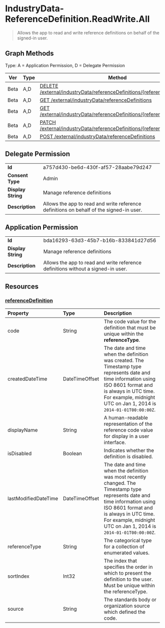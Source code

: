 # IndustryData-ReferenceDefinition.ReadWrite.All

> Allows the app to read and write reference definitions on behalf of the signed-in user.
## Graph Methods

Type: A = Application Permission, D = Delegate Permission

|Ver|Type|Method|
|-------|----|------|
|Beta|A,D|[DELETE /external/industryData/referenceDefinitions/{referenceDefinitionId}](https://docs.microsoft.com/graph/api/industrydata-referencedefinition-delete?view=graph-rest-beta&tabs=http)|
|Beta|A,D|[GET /external/industryData/referenceDefinitions](https://docs.microsoft.com/graph/api/industrydata-referencedefinition-list?view=graph-rest-beta&tabs=http)|
|Beta|A,D|[GET /external/industryData/referenceDefinitions/{referenceDefinitionId}](https://docs.microsoft.com/graph/api/industrydata-referencedefinition-get?view=graph-rest-beta&tabs=http)|
|Beta|A,D|[PATCH /external/industryData/referenceDefinitions/{referenceDefinitionId}](https://docs.microsoft.com/graph/api/industrydata-referencedefinition-update?view=graph-rest-beta&tabs=http)|
|Beta|A,D|[POST /external/industryData/referenceDefinitions](https://docs.microsoft.com/graph/api/industrydata-referencedefinition-post?view=graph-rest-beta&tabs=http)|
## Delegate Permission
|||
|-|-|
|**Id**|a757d430-be6d-430f-af57-28aabe79d247|
|**Consent Type**|Admin|
|**Display String**|Manage reference definitions|
|**Description**|Allows the app to read and write reference definitions on behalf of the signed-in user.|
## Application Permission
|||
|-|-|
|**Id**|bda16293-63d3-45b7-b16b-833841d27d56|
|**Display String**|Manage reference definitions|
|**Description**|Allows the app to read and write reference definitions without a signed-in user.|
## Resources
### [referenceDefinition ](https://docs.microsoft.com/graph/api/resources/industrydata-referencedefinition?view=graph-rest-1.0&tabs=http)
| Property             | Type           | Description                                                                                                                                                                                                                                   |
| :------------------- | :------------- | :-------------------------------------------------------------------------------------------------------------------------------------------------------------------------------------------------------------------------------------------- |
| code                 | String         | The code value for the definition that must be unique within the **referenceType**.                                                                                                                                                           |
| createdDateTime      | DateTimeOffset | The date and time when the definition was created. The Timestamp type represents date and time information using ISO 8601 format and is always in UTC time. For example, midnight UTC on Jan 1, 2014 is `2014-01-01T00:00:00Z`.               |
| displayName          | String         | A human-readable representation of the reference code value for display in a user interface.                                                                                                                                                                    |
| isDisabled           | Boolean        | Indicates whether the definition is disabled.                                                                                                                                                                                           |
| lastModifiedDateTime | DateTimeOffset | The date and time when the definition was most recently changed. The Timestamp type represents date and time information using ISO 8601 format and is always in UTC time. For example, midnight UTC on Jan 1, 2014 is `2014-01-01T00:00:00Z`. |
| referenceType        | String         | The categorical type for a collection of enumerated values.                                                                                                                                                                                   |
| sortIndex            | Int32          | The index that specifies the order in which to present the definition to the user. Must be unique within the referenceType.                                                                                                                                                  |
| source               | String         | The standards body or organization source which defined the code.                                                                                                                                                                             |
